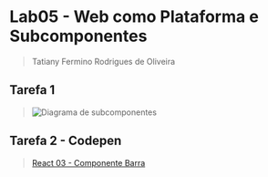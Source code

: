 # Lab05 - Web como Plataforma e Subcomponentes
> Tatiany Fermino Rodrigues de Oliveira

## Tarefa 1
> ![Diagrama de subcomponentes](images/Subcomponentes.PNG)

## Tarefa 2 - Codepen
> [React 03 - Componente Barra](https://codepen.io/tatianyfro/pen/LYNOLZy)
